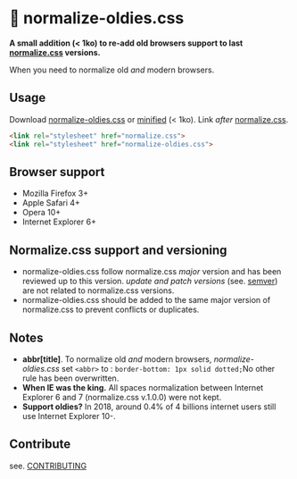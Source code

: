 # 🦕 normalize-oldies.css

**A small addition (< 1ko) to re-add old browsers support to last [normalize.css](https://github.com/necolas/normalize.css) versions.**

When you need to normalize old *and* modern browsers.

## Usage

Download [normalize-oldies.css](normalize-oldies.css) or [minified](normalize-oldies.min.css) (< 1ko).  Link *after* [normalize.css](https://github.com/necolas/normalize.css).

```html
<link rel="stylesheet" href="normalize.css">
<link rel="stylesheet" href="normalize-oldies.css">
```

## Browser support

- Mozilla Firefox 3+
- Apple Safari 4+
- Opera 10+
- Internet Explorer 6+

## Normalize.css support and versioning

- normalize-oldies.css follow normalize.css *major* version and has been reviewed up to this version. *update and patch versions* (see. [semver](https://semver.org/spec/v2.0.0.html)) are not related to normalize.css versions.
- normalize-oldies.css should be added to the same major version of normalize.css to prevent conflicts or duplicates.

## Notes

- **abbr[title]**. To normalize old *and* modern browsers, *normalize-oldies.css*  set `<abbr>` to : `border-bottom: 1px solid dotted;`No other rule has been overwritten.
- **When IE was the king.** All spaces normalization between Internet Explorer 6 and 7 (normalize.css v.1.0.0) were not kept.
- **Support oldies?** In 2018, around 0.4% of 4 billions internet users still use Internet Explorer 10-.

## Contribute

see. [CONTRIBUTING](CONTRIBUTING.md)
